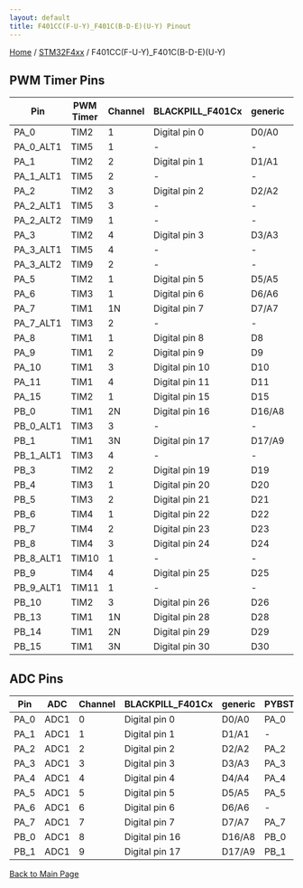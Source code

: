 ```yaml
---
layout: default
title: F401CC(F-U-Y)_F401C(B-D-E)(U-Y) Pinout
---
```


[Home](../../index.md) / [STM32F4xx](../index.md) / F401CC(F-U-Y)_F401C(B-D-E)(U-Y)

## PWM Timer Pins

| Pin | PWM Timer | Channel | BLACKPILL_F401Cx | generic | PYBSTICK26_LITE |
| --- | --- | --- | --- | --- | --- |
| PA_0 | TIM2 | 1 | Digital pin 0 | D0/A0 | PA_0 |
| PA_0_ALT1 | TIM5 | 1 | - | - | - |
| PA_1 | TIM2 | 2 | Digital pin 1 | D1/A1 | - |
| PA_1_ALT1 | TIM5 | 2 | - | - | - |
| PA_2 | TIM2 | 3 | Digital pin 2 | D2/A2 | PA_2 |
| PA_2_ALT1 | TIM5 | 3 | - | - | - |
| PA_2_ALT2 | TIM9 | 1 | - | - | - |
| PA_3 | TIM2 | 4 | Digital pin 3 | D3/A3 | PA_3 |
| PA_3_ALT1 | TIM5 | 4 | - | - | - |
| PA_3_ALT2 | TIM9 | 2 | - | - | - |
| PA_5 | TIM2 | 1 | Digital pin 5 | D5/A5 | PA_5 |
| PA_6 | TIM3 | 1 | Digital pin 6 | D6/A6 | - |
| PA_7 | TIM1 | 1N | Digital pin 7 | D7/A7 | PA_7 |
| PA_7_ALT1 | TIM3 | 2 | - | - | - |
| PA_8 | TIM1 | 1 | Digital pin 8 | D8 | - |
| PA_9 | TIM1 | 2 | Digital pin 9 | D9 | - |
| PA_10 | TIM1 | 3 | Digital pin 10 | D10 | PA_10 |
| PA_11 | TIM1 | 4 | Digital pin 11 | D11 | PA_11 |
| PA_15 | TIM2 | 1 | Digital pin 15 | D15 | PA_15 |
| PB_0 | TIM1 | 2N | Digital pin 16 | D16/A8 | PB_0 |
| PB_0_ALT1 | TIM3 | 3 | - | - | - |
| PB_1 | TIM1 | 3N | Digital pin 17 | D17/A9 | PB_1 |
| PB_1_ALT1 | TIM3 | 4 | - | - | - |
| PB_3 | TIM2 | 2 | Digital pin 19 | D19 | PB_3 |
| PB_4 | TIM3 | 1 | Digital pin 20 | D20 | PB_4 |
| PB_5 | TIM3 | 2 | Digital pin 21 | D21 | - |
| PB_6 | TIM4 | 1 | Digital pin 22 | D22 | PB_6 |
| PB_7 | TIM4 | 2 | Digital pin 23 | D23 | - |
| PB_8 | TIM4 | 3 | Digital pin 24 | D24 | PB_8 |
| PB_8_ALT1 | TIM10 | 1 | - | - | - |
| PB_9 | TIM4 | 4 | Digital pin 25 | D25 | PB_9 |
| PB_9_ALT1 | TIM11 | 1 | - | - | - |
| PB_10 | TIM2 | 3 | Digital pin 26 | D26 | PB_10 |
| PB_13 | TIM1 | 1N | Digital pin 28 | D28 | PB_13 |
| PB_14 | TIM1 | 2N | Digital pin 29 | D29 | PB_14 |
| PB_15 | TIM1 | 3N | Digital pin 30 | D30 | - |


## ADC Pins

| Pin | ADC | Channel | BLACKPILL_F401Cx | generic | PYBSTICK26_LITE |
| --- | --- | --- | --- | --- | --- |
| PA_0 | ADC1 | 0 | Digital pin 0 | D0/A0 | PA_0 |
| PA_1 | ADC1 | 1 | Digital pin 1 | D1/A1 | - |
| PA_2 | ADC1 | 2 | Digital pin 2 | D2/A2 | PA_2 |
| PA_3 | ADC1 | 3 | Digital pin 3 | D3/A3 | PA_3 |
| PA_4 | ADC1 | 4 | Digital pin 4 | D4/A4 | PA_4 |
| PA_5 | ADC1 | 5 | Digital pin 5 | D5/A5 | PA_5 |
| PA_6 | ADC1 | 6 | Digital pin 6 | D6/A6 | - |
| PA_7 | ADC1 | 7 | Digital pin 7 | D7/A7 | PA_7 |
| PB_0 | ADC1 | 8 | Digital pin 16 | D16/A8 | PB_0 |
| PB_1 | ADC1 | 9 | Digital pin 17 | D17/A9 | PB_1 |


[Back to Main Page](../../index.md)